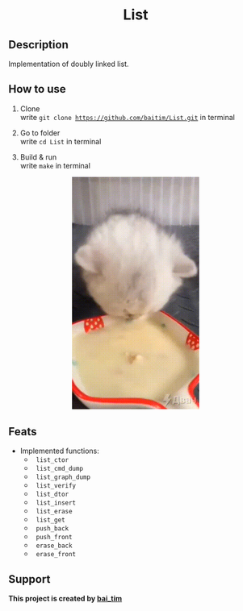 <h1 align="center">List</h1>

## Description

 Implementation of doubly linked list.

## How to use

1. Clone <br>
        write <code>git clone https://github.com/baitim/List.git</code> in terminal

2. Go to folder <br>
        write <code>cd List</code> in terminal

3. Build & run <br>
        write <code>make</code> in terminal

<p align="center"><img src="https://github.com/baitim/List/blob/main/images/cat.gif" width="50%"></p>

## Feats

* Implemented functions:
    * <code> list_ctor          </code>
    * <code> list_cmd_dump      </code>
    * <code> list_graph_dump    </code>
    * <code> list_verify        </code>
    * <code> list_dtor          </code>
    * <code> list_insert        </code>
    * <code> list_erase         </code>
    * <code> list_get           </code>
    * <code> push_back          </code>
    * <code> push_front         </code>
    * <code> erase_back         </code>
    * <code> erase_front        </code>

## Support
**This project is created by [bai_tim](https://github.com/bai_tim)**
